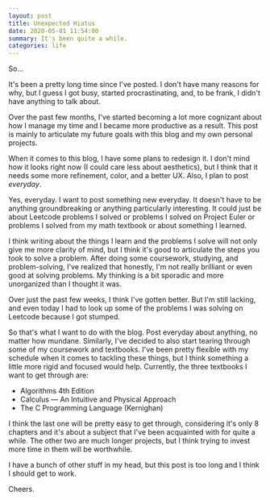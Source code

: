 ```yaml
---
layout: post
title: Unexpected Hiatus
date: 2020-05-01 11:54:00
summary: It's been quite a while.
categories: life
---
```


So...



It's been a pretty long time since I've posted. I don't have many reasons for why, but I guess I got busy, started procrastinating, and, to be frank, I didn't have anything to talk about. 

Over the past few months, I've started becoming a lot more cognizant about how I manage my time and I became more productive as a result. This post is mainly to articulate my future goals with this blog and my own personal projects.

When it comes to this blog, I have some plans to redesign it. I don't mind how it looks right now (I could care less about aesthetics), but I think that it needs some more refinement, color, and a better UX. Also, I plan to post *everyday*. 

Yes, everyday. I want to post something new everyday. It doesn't have to be anything groundbreaking or anything particularly interesting. It could just be about Leetcode problems I solved or problems I solved on Project Euler or problems I solved from my math textbook or about something I learned.

I think writing about the things I learn and the problems I solve will not only give me more clarity of mind, but I think it's good to articulate the steps you took to solve a problem. After doing some coursework, studying, and problem-solving, I've realized that honestly, I'm not really brilliant or even good at solving problems. My thinking is a bit sporadic and more unorganized than I thought it was.

Over just the past few weeks, I think I've gotten better. But I'm still lacking, and even today I had to look up some of the problems I was solving on Leetcode because I got stumped. 



So that's what I want to do with the blog. Post everyday about anything, no matter how mundane. Similarly, I've decided to also start tearing through some of my coursework and textbooks. I've been pretty flexible with my schedule when it comes to tackling these things, but I think something a little more rigid and focused would help. Currently, the three textbooks I want to get through are:

* Algorithms 4th Edition
* Calculus — An Intuitive and Physical Approach
* The C Programming Language (Kernighan)

I think the last one will be pretty easy to get through, considering it's only 8 chapters and it's about a subject that I've been acquainted with for quite a while. The other two are much longer projects, but I think trying to invest more time in them will be worthwhile.

I have a bunch of other stuff in my head, but this post is too long and I think I should get to work.

Cheers.
